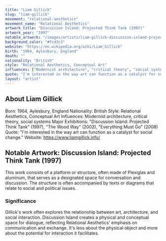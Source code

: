 ```yaml
---
title: "Liam Gillick"
slug: "liam-gillick"
movement: "relational-aesthetics"
movement_name: "Relational Aesthetics"
artwork_title: "Discussion Island: Projected Think Tank (1997)"
artwork_year: "1997"
notable_artwork: "/images/artists/liam-gillick-discussion-island-projected-think-tank.jpg"
background_color: "#fcd3c3"
website: "https://en.wikipedia.org/wiki/Liam_Gillick"
birth: "1964, Aylesbury, England"
death: ""
nationality: "British"
style: "Relational Aesthetics, Conceptual Art"
influences: ["Modernist architecture", "critical theory", "social systems"]
quote: "I'm interested in the way art can function as a catalyst for social change."
layout: "artist"
---
```


## About Liam Gillick

Born: 1964, Aylesbury, England Nationality: British Style: Relational Aesthetics, Conceptual Art Influences: Modernist architecture, critical theory, social systems Major Exhibitions: "Discussion Island: Projected Think Tank" (1997), "The Wood Way" (2002), "Everything Must Go" (2008) Quote: "I'm interested in the way art can function as a catalyst for social change." Website: https://www.liamgillick.info/

## Notable Artwork: Discussion Island: Projected Think Tank (1997)

This work consists of a platform or structure, often made of Plexiglas and aluminum, that serves as a designated space for conversation and discussion. The structure is often accompanied by texts or diagrams that relate to social and political issues.

### Significance

Gillick's work often explores the relationship between art, architecture, and social interaction. Discussion Island creates a physical and conceptual space for dialogue, reflecting Relational Aesthetics' emphasis on communication and exchange. It's less about the physical object and more about the potential for interaction it facilitates.
